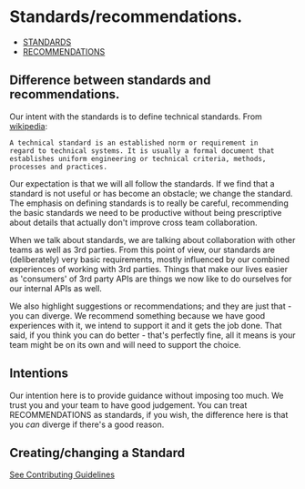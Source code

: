 # Standards/recommendations.

* [STANDARDS](STANDARDS.md)
* [RECOMMENDATIONS](RECOMMENDATIONS.md)


## Difference between standards and recommendations.

Our intent with the standards is to define technical standards.
From [wikipedia](https://en.wikipedia.org/wiki/Technical_standard):

    A technical standard is an established norm or requirement in
    regard to technical systems. It is usually a formal document that
    establishes uniform engineering or technical criteria, methods,
    processes and practices.


Our expectation is that we will all follow the standards. If we find
that a standard is not useful or has become an obstacle; we change the
standard. The emphasis on defining standards is to really be careful,
recommending the basic standards we need to be productive without 
being prescriptive about details that actually don't improve
cross team collaboration.

When we talk about standards, we are talking about collaboration with
other teams as well as 3rd parties. From this point of view, our
standards are (deliberately) very basic requirements, mostly
influenced by our combined experiences of working with 3rd
parties. Things that make our lives easier as 'consumers' of 3rd party
APIs are things we now like to do ourselves for our internal APIs as
well.

We also highlight suggestions or recommendations; and they are just
that - you can diverge. We recommend something because we have good
experiences with it, we intend to support it and it gets the job
done. That said, if you think you can do better - that's perfectly
fine, all it means is your team might be on its own and will need to
support the choice.


## Intentions

Our intention here is to provide guidance without imposing too much.
We trust you and your team to have good judgement.
You can treat RECOMMENDATIONS as standards, if you wish, the difference
here is that you *can* diverge if there's a good reason.


## Creating/changing a Standard

[See Contributing Guidelines](CONTRIBUTING.md)
